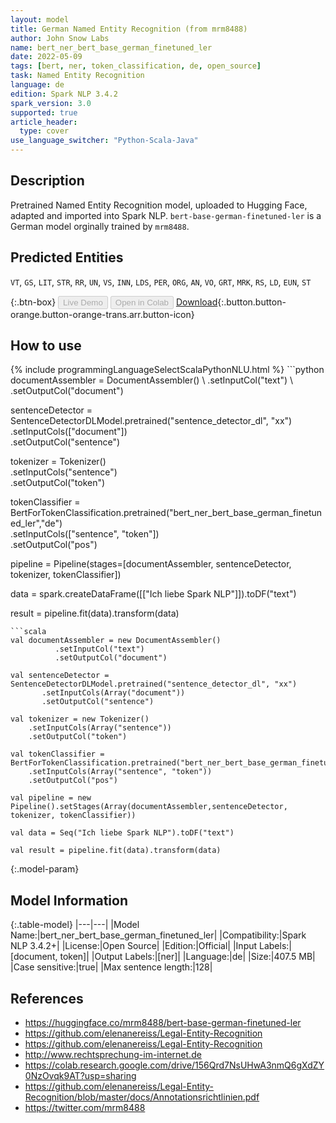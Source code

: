 ```yaml
---
layout: model
title: German Named Entity Recognition (from mrm8488)
author: John Snow Labs
name: bert_ner_bert_base_german_finetuned_ler
date: 2022-05-09
tags: [bert, ner, token_classification, de, open_source]
task: Named Entity Recognition
language: de
edition: Spark NLP 3.4.2
spark_version: 3.0
supported: true
article_header:
  type: cover
use_language_switcher: "Python-Scala-Java"
---
```


## Description

Pretrained Named Entity Recognition model, uploaded to Hugging Face, adapted and imported into Spark NLP. `bert-base-german-finetuned-ler` is a German model orginally trained by `mrm8488`.

## Predicted Entities

`VT`, `GS`, `LIT`, `STR`, `RR`, `UN`, `VS`, `INN`, `LDS`, `PER`, `ORG`, `AN`, `VO`, `GRT`, `MRK`, `RS`, `LD`, `EUN`, `ST`

{:.btn-box}
<button class="button button-orange" disabled>Live Demo</button>
<button class="button button-orange" disabled>Open in Colab</button>
[Download](https://s3.amazonaws.com/auxdata.johnsnowlabs.com/public/models/bert_ner_bert_base_german_finetuned_ler_de_3.4.2_3.0_1652099422593.zip){:.button.button-orange.button-orange-trans.arr.button-icon}

## How to use



<div class="tabs-box" markdown="1">
{% include programmingLanguageSelectScalaPythonNLU.html %}
```python
documentAssembler = DocumentAssembler() \
        .setInputCol("text") \
        .setOutputCol("document")

sentenceDetector = SentenceDetectorDLModel.pretrained("sentence_detector_dl", "xx")\
       .setInputCols(["document"])\
       .setOutputCol("sentence")

tokenizer = Tokenizer() \
    .setInputCols("sentence") \
    .setOutputCol("token")

tokenClassifier = BertForTokenClassification.pretrained("bert_ner_bert_base_german_finetuned_ler","de") \
    .setInputCols(["sentence", "token"]) \
    .setOutputCol("pos")

pipeline = Pipeline(stages=[documentAssembler, sentenceDetector, tokenizer, tokenClassifier])

data = spark.createDataFrame([["Ich liebe Spark NLP"]]).toDF("text")

result = pipeline.fit(data).transform(data)
```
```scala
val documentAssembler = new DocumentAssembler() 
          .setInputCol("text") 
          .setOutputCol("document")

val sentenceDetector = SentenceDetectorDLModel.pretrained("sentence_detector_dl", "xx")
       .setInputCols(Array("document"))
       .setOutputCol("sentence")

val tokenizer = new Tokenizer() 
    .setInputCols(Array("sentence"))
    .setOutputCol("token")

val tokenClassifier = BertForTokenClassification.pretrained("bert_ner_bert_base_german_finetuned_ler","de") 
    .setInputCols(Array("sentence", "token")) 
    .setOutputCol("pos")

val pipeline = new Pipeline().setStages(Array(documentAssembler,sentenceDetector, tokenizer, tokenClassifier))

val data = Seq("Ich liebe Spark NLP").toDF("text")

val result = pipeline.fit(data).transform(data)
```
</div>

{:.model-param}
## Model Information

{:.table-model}
|---|---|
|Model Name:|bert_ner_bert_base_german_finetuned_ler|
|Compatibility:|Spark NLP 3.4.2+|
|License:|Open Source|
|Edition:|Official|
|Input Labels:|[document, token]|
|Output Labels:|[ner]|
|Language:|de|
|Size:|407.5 MB|
|Case sensitive:|true|
|Max sentence length:|128|

## References

- https://huggingface.co/mrm8488/bert-base-german-finetuned-ler
- https://github.com/elenanereiss/Legal-Entity-Recognition
- https://github.com/elenanereiss/Legal-Entity-Recognition
- http://www.rechtsprechung-im-internet.de
- https://colab.research.google.com/drive/156Qrd7NsUHwA3nmQ6gXdZY0NzOvqk9AT?usp=sharing
- https://github.com/elenanereiss/Legal-Entity-Recognition/blob/master/docs/Annotationsrichtlinien.pdf
- https://twitter.com/mrm8488